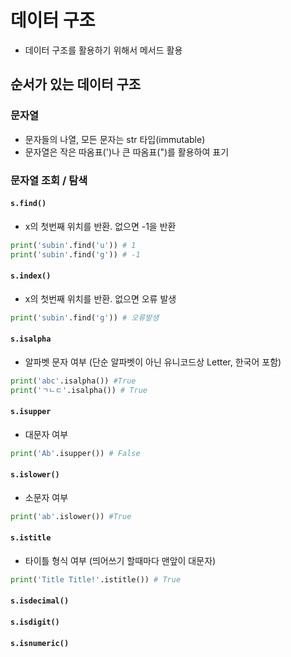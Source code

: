 # 데이터 구조
* 데이터 구조를 활용하기 위해서 메서드 활용

## 순서가 있는 데이터 구조
### 문자열
* 문자들의 나열, 모든 문자는 str 타입(immutable)
* 문자열은 작은 따옴표(')나 큰 따옴표(")를 활용하여 표기
### 문자열 조회 / 탐색
#### `s.find()`
* x의 첫번째 위치를 반환. 없으면 -1을 반환
``` python
print('subin'.find('u')) # 1
print('subin'.find('g')) # -1
```
#### `s.index()`
* x의 첫번째 위치를 반환. 없으면 오류 발생
``` python
print('subin'.find('g')) # 오류발생
```
#### `s.isalpha`
* 알파벳 문자 여부 (단순 알파벳이 아닌 유니코드상 Letter, 한국어 포함)
```python
print('abc'.isalpha()) #True
print('ㄱㄴㄷ'.isalpha()) # True
```
#### `s.isupper`
* 대문자 여부
``` python
print('Ab'.isupper()) # False
```
#### `s.islower()`
* 소문자 여부
``` python
print('ab'.islower()) #True
```
#### `s.istitle`
* 타이틀 형식 여부 (띄어쓰기 할때마다 맨앞이 대문자)
``` python
print('Title Title!'.istitle()) # True
```
#### `s.isdecimal()`
#### `s.isdigit()` 
#### `s.isnumeric()`

